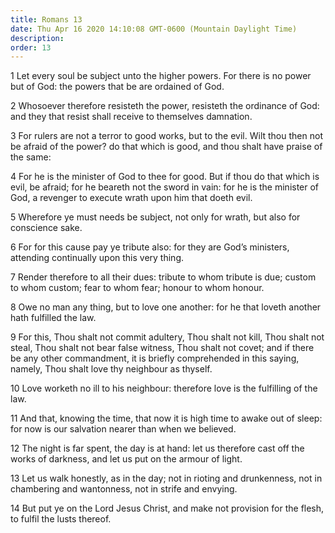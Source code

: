 ```yaml
---
title: Romans 13
date: Thu Apr 16 2020 14:10:08 GMT-0600 (Mountain Daylight Time)
description: 
order: 13
---
```


<p>
  1 Let every soul be subject unto the higher powers. For there is no power but
  of God: the powers that be are ordained of God.
</p>
<p>
  2 Whosoever therefore resisteth the power, resisteth the ordinance of God: and
  they that resist shall receive to themselves damnation.
</p>
<p>
  3 For rulers are not a terror to good works, but to the evil. Wilt thou then
  not be afraid of the power? do that which is good, and thou shalt have praise
  of the same:
</p>
<p>
  4 For he is the minister of God to thee for good. But if thou do that which is
  evil, be afraid; for he beareth not the sword in vain: for he is the minister
  of God, a revenger to execute wrath upon him that doeth evil.
</p>
<p>
  5 Wherefore ye must needs be subject, not only for wrath, but also for
  conscience sake.
</p>
<p>
  6 For for this cause pay ye tribute also: for they are God&#x2019;s ministers,
  attending continually upon this very thing.
</p>
<span></span>
<p>
  7 Render therefore to all their dues: tribute to whom tribute is due; custom
  to whom custom; fear to whom fear; honour to whom honour.
</p>
<p>
  8 Owe no man any thing, but to love one another: for he that loveth another
  hath fulfilled the law.
</p>
<p>
  9 For this, Thou shalt not commit adultery, Thou shalt not kill, Thou shalt
  not steal, Thou shalt not bear false witness, Thou shalt not covet; and if
  there be any other commandment, it is briefly comprehended in this saying,
  namely, Thou shalt love thy neighbour as thyself.
</p>
<p>
  10 Love worketh no ill to his neighbour: therefore love is the fulfilling of
  the law.
</p>
<p>
  11 And that, knowing the time, that now it is high time to awake out of sleep:
  for now is our salvation nearer than when we believed.
</p>
<p>
  12 The night is far spent, the day is at hand: let us therefore cast off the
  works of darkness, and let us put on the armour of light.
</p>
<p>
  13 Let us walk honestly, as in the day; not in rioting and drunkenness, not in
  chambering and wantonness, not in strife and envying.
</p>
<p>
  14 But put ye on the Lord Jesus Christ, and make not provision for the flesh,
  to fulfil the lusts thereof.
</p>
